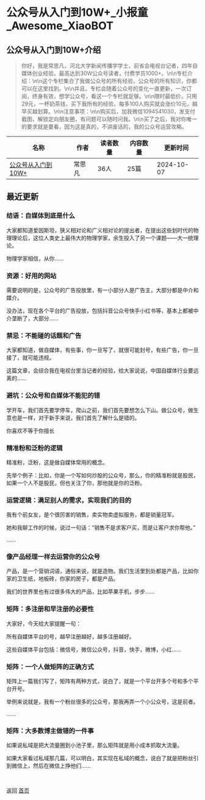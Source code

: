 # 公众号从入门到10W+_小报童_Awesome_XiaoBOT

## 公众号从入门到10W+介绍
> 你好，我是常思凡，河北大学新闻传播学学士，前省会电视台记者，四年自媒体创业经验，最高达到30W公众号读者，付费学员1000+。\n\n专栏介绍：\n\n这个专栏集合了我做公众号的所有经验，公众号的所有知识，你都可以在这里找到。\n\n并且，专栏会随着公众号的变化一直更新，一次订阅，终身有效，想学公众号，看这一个专栏就足够。\n\n限时最低价，只用29元，一杯奶茶钱，买下我所有的经验，每多100人购买就会涨价10元，越早买越划算。\n\n注意事项：\n\n购买后，加我微信1094541030，发支付截图，解锁定向朋友圈，有问题可以随时问我。\n\n买了之后，我对你唯一的要求就是要看，因为这是真的，不讲废话的，我的公众号运营攻略。  
  


|名称|作者|读者数量|内容数量|更新时间|
|---|---|---|---|---|
|[公众号从入门到10W+](https://xiaobot.net/p/yunying2042?refer=0b133df9-27dc-423b-8101-639049001c13)|常思凡|36人|25篇|2024-10-07|

## 最近更新
### 结语：自媒体到底是什么

大家都知道爱因斯坦，狭义相对论和广义相对论的提出者，在提出这些划时代的物理理论后，这位人类史上最伟大的物理学家，余生投入了另一个课题——大一统理论。

物理学家相信，从你......

### 资源：好用的网站

需要说明的是，公众号的广告投放里，有一小部分人是广告主，大部分都是中介和媒介。

没办法，现在各个平台的广告投放，包括抖音公众号快手小红书等，基本上都被中介垄断了，大部分......

### 禁忌：不能碰的话题和广告

大家都知道，做自媒体，有些事，你一旦写了，就很可能封号，有些广告，你一旦接了，就可能违规。

这篇文章，会综合我在电视台里当记者的经验，给大家说说，中国自媒体行业要远离的......

### 避坑：公众号和自媒体不能犯的错

学开车，我们首先要学停车，爬山之前，我们首先要想怎么下山。做公众号，做生意也是一样，对于新手来说，我们首先了解什么是错的。

你喜欢不等于你擅长

### 精准粉和泛粉的逻辑

精准粉，泛粉，这是做自媒体常用的概念。

先举个例子：比如，你是一个写如何炒股的公众号，那么，你的精准粉就是股民，如果一个人不是股民，但也关注了你，那他就是你的泛粉。

### 运营逻辑：满足别人的需求，实现我们的目的

我有个前女友，是个很厉害的销售，卖实物卖虚拟服务，都是销量冠军。

她和我聊工作的时候，说过一句话：“销售不是求客户买，而是让客户求你帮他。”

......

### 像产品经理一样去运营你的公众号

产品，是一个营销词语，通俗来说，就是造物。我们生活里到处都是产品，比如你家的卫生纸，地板砖，你家的房子，都是产品。

我们的世界里也有过很多伟大的产品，比如苹果手机，步步......

### 矩阵：多注册和早注册的必要性

大家好，今天给大家提醒一句：

所有自媒体平台的号，越早注册越好，越多注册越好。

这些自媒体平台包括：微信号，微信公众号，抖音，快手，微博，小红......

### 矩阵：一个人做矩阵的正确方式

矩阵上一篇我们写了，矩阵有两种方式，说白了，就是一个平台开多个号和多个平台开号。

举例来说就是，我有一个粉丝很多的公众号，那我再弄一个小公众号，这是前者。

......

### 矩阵：大多数博主做错的一件事

如果说私域是把大流量圈到小池子里，那么矩阵就是用小成本抓取大流量。

如果大家看过私域那几篇，可以明白，其实现在私域的概念，说白了就是把粉丝引到微信上，然后在微信上挣他们......


<a href="https://github.com/Reno9527/awesome-xiaobot" style="color: white; text-decoration: none;">awesome-xiaobot</a>

返回 [首页](../README.md)
